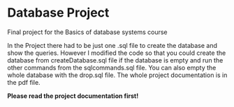 # Database Project

 Final project for the Basics of database systems course


In the Project there had to be just one .sql file to create the database and show the queries. However I modified the code so that you could create the database from createDatabase.sql file if the database is empty and run the other commands from the sqlcommands.sql file. You can also empty the whole database with the drop.sql file. The whole project documentation is in the pdf file. 


**Please read the project documentation first!**
